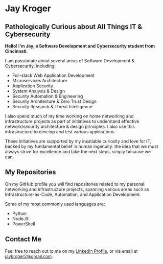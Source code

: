 # Jay Kroger

## Pathologically Curious about All Things IT & Cybersecurity

<b>Hello! I'm Jay, a Software Development and Cybersecurity student from Cincinnati. </b>

I am passionate about several areas of Software Development & Cybersecurity, including:
- Full-stack Web Application Development
- Microservices Architecture
- Application Security
- System Analysis & Design
- Security Automation & Engineering
- Security Architecture & Zero Trust Design
- Security Research & Threat Intelligence

I also spend much of my time working on home networking and infrastructure projects as part of initiatives to understand effective network/security architecture & design principles. I also use this infrastructure to develop and test various applications.

These initiatives are supported by my insatiable curiosity and love for IT, backed by my fundamental belief in human ingenuity: the idea that we must always strive for excellence and take the next steps, simply because we can.

## My Repositories

On my GitHub profile you will find repositories related to my personal networking and infrastructure projects, spanning various areas such as Infrastructure-as-Code, Automation, and Application Development.

Some of my most commonly used languages are:
- Python
- NodeJS
- PowerShell

## Contact Me

Feel free to reach out to me on my [LinkedIn Profile](https://www.linkedin.com/in/jay-kroger-29500524a/), or via email at jaykroger2@gmail.com.
